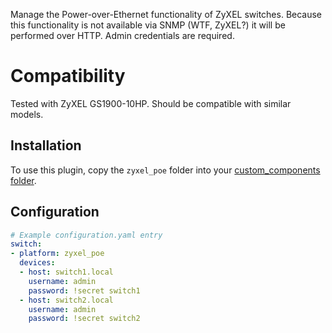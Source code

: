 Manage the Power-over-Ethernet functionality of ZyXEL switches.
Because this functionality is not available via SNMP (WTF, ZyXEL?) it will be performed over HTTP. Admin credentials are required.

# Compatibility

Tested with ZyXEL GS1900-10HP. Should be compatible with similar models.

## Installation 

To use this plugin, copy the `zyxel_poe` folder into your [custom_components folder](https://developers.home-assistant.io/docs/en/creating_component_loading.html).

## Configuration 

```yaml
# Example configuration.yaml entry
switch:
- platform: zyxel_poe
  devices:
  - host: switch1.local
    username: admin
    password: !secret switch1
  - host: switch2.local
    username: admin
    password: !secret switch2
```

